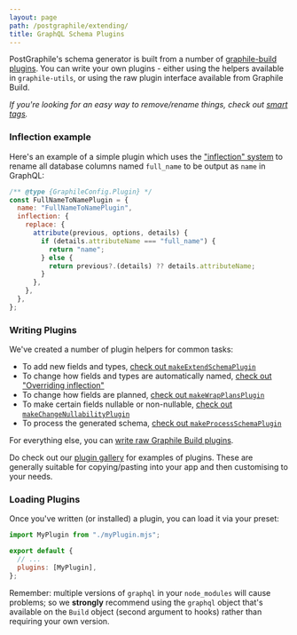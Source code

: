 ```yaml
---
layout: page
path: /postgraphile/extending/
title: GraphQL Schema Plugins
---
```


PostGraphile's schema generator is built from a number of
[graphile-build plugins](https://build.graphile.org/graphile-build/plugins/). You can
write your own plugins - either using the helpers available in `graphile-utils`,
or using the raw plugin interface available from Graphile Build.

_If you're looking for an easy way to remove/rename things, check out
[smart tags](./smart-tags/)._

### Inflection example

Here's an example of a simple plugin which uses the ["inflection"
system](./inflection) to rename all database columns named `full_name` to be
output as `name` in GraphQL:

```js
/** @type {GraphileConfig.Plugin} */
const FullNameToNamePlugin = {
  name: "FullNameToNamePlugin",
  inflection: {
    replace: {
      attribute(previous, options, details) {
        if (details.attributeName === "full_name") {
          return "name";
        } else {
          return previous?.(details) ?? details.attributeName;
        }
      },
    },
  },
};
```

### Writing Plugins

We've created a number of plugin helpers for common tasks:

- To add new fields and types,
  [check out `makeExtendSchemaPlugin`](./make-extend-schema-plugin/)
- To change how fields and types are automatically named,
  [check out "Overriding inflection"](./inflection#overriding-inflection)
- To change how fields are planned,
  [check out `makeWrapPlansPlugin`](./make-wrap-plans-plugin/)
- To make certain fields nullable or non-nullable,
  [check out `makeChangeNullabilityPlugin`](./make-change-nullability-plugin/)
- To process the generated schema,
  [check out `makeProcessSchemaPlugin`](./make-process-schema-plugin/)

For everything else, you can
[write raw Graphile Build plugins](./extending-raw/).

Do check out our [plugin gallery](./plugin-gallery/) for examples of plugins.
These are generally suitable for copying/pasting into your app and then
customising to your needs.

### Loading Plugins

Once you've written (or installed) a plugin, you can load it via your preset:

```js title="graphile.config.mjs"
import MyPlugin from "./myPlugin.mjs";

export default {
  // ...
  plugins: [MyPlugin],
};
```

Remember: multiple versions of `graphql` in your `node_modules` will cause
problems; so we **strongly** recommend using the `graphql` object that's
available on the `Build` object (second argument to hooks) rather than requiring
your own version.
